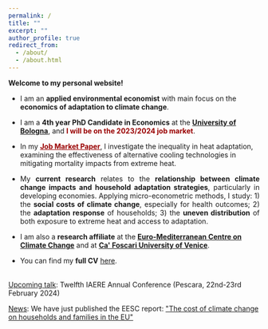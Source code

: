 ```yaml
---
permalink: /
title: ""
excerpt: ""
author_profile: true
redirect_from: 
  - /about/
  - /about.html
---
```


**Welcome to my personal website!** 

- I am an **applied environmental economist** with main focus on the **economics of adaptation to climate change**. 

- I am a **4th year PhD Candidate in Economics** at the [**University of Bologna**](https://www.unibo.it/it), and <span style="color:#990000">**I will be on the 2023/2024 job market**</span>. 

- In my [<span style="color:#990000; text-decoration:underline">**Job Market Paper**</span>](https://fpavanello.github.io/files/fp_jmp.pdf), I investigate the inequality in heat adaptation, examining the effectiveness of alternative cooling technologies in mitigating mortality impacts from extreme heat.

- <p align="justify">My <strong>current research</strong> relates to the <strong>relationship between climate change impacts and household adaptation strategies</strong>, particularly in developing economies. Applying micro-econometric methods, I study: 1) the <strong>social costs of climate change</strong>, especially for health outcomes; 2) the <strong>adaptation response</strong> of households; 3) the <strong>uneven distribution</strong> of both exposure to extreme heat and access to adaptation.</p>

- I am also a **research affiliate** at the [**Euro-Mediterranean Centre on Climate Change**](https://www.cmcc.it/) and at [**Ca' Foscari University of Venice**](https://www.unive.it/).

- You can find my **full CV** [here](https://fpavanello.github.io/files/CV.pdf). <br/><br/>

<ins>Upcoming talk</ins>: Twelfth IAERE Annual Conference (Pescara, 22nd-23rd February 2024)

<ins>News</ins>: We have just published the EESC report: ["The cost of climate change on households and families in the EU"](https://www.eesc.europa.eu/en/our-work/publications-other-work/publications/cost-climate-change-households-and-families-eu)